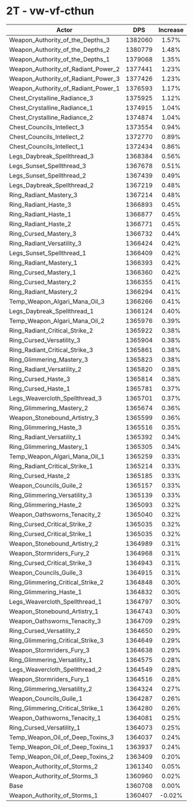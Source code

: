 # 2T - vw-vf-cthun
| Actor | DPS | Increase |
|---|:---:|:---:|
|Weapon_Authority_of_the_Depths_3|1382060|1.57%|
|Weapon_Authority_of_the_Depths_2|1380779|1.48%|
|Weapon_Authority_of_the_Depths_1|1379068|1.35%|
|Weapon_Authority_of_Radiant_Power_2|1377441|1.23%|
|Weapon_Authority_of_Radiant_Power_3|1377426|1.23%|
|Weapon_Authority_of_Radiant_Power_1|1376593|1.17%|
|Chest_Crystalline_Radiance_3|1375925|1.12%|
|Chest_Crystalline_Radiance_1|1374915|1.04%|
|Chest_Crystalline_Radiance_2|1374874|1.04%|
|Chest_Councils_Intellect_3|1373554|0.94%|
|Chest_Councils_Intellect_2|1372770|0.89%|
|Chest_Councils_Intellect_1|1372434|0.86%|
|Legs_Daybreak_Spellthread_3|1368384|0.56%|
|Legs_Sunset_Spellthread_3|1367678|0.51%|
|Legs_Sunset_Spellthread_2|1367439|0.49%|
|Legs_Daybreak_Spellthread_2|1367219|0.48%|
|Ring_Radiant_Mastery_3|1367214|0.48%|
|Ring_Radiant_Haste_3|1366893|0.45%|
|Ring_Radiant_Haste_1|1366877|0.45%|
|Ring_Radiant_Haste_2|1366771|0.45%|
|Ring_Cursed_Mastery_3|1366732|0.44%|
|Ring_Radiant_Versatility_3|1366424|0.42%|
|Legs_Sunset_Spellthread_1|1366409|0.42%|
|Ring_Radiant_Mastery_1|1366393|0.42%|
|Ring_Cursed_Mastery_1|1366360|0.42%|
|Ring_Cursed_Mastery_2|1366355|0.41%|
|Ring_Radiant_Mastery_2|1366294|0.41%|
|Temp_Weapon_Algari_Mana_Oil_3|1366266|0.41%|
|Legs_Daybreak_Spellthread_1|1366124|0.40%|
|Temp_Weapon_Algari_Mana_Oil_2|1365976|0.39%|
|Ring_Radiant_Critical_Strike_2|1365922|0.38%|
|Ring_Cursed_Versatility_3|1365904|0.38%|
|Ring_Radiant_Critical_Strike_3|1365861|0.38%|
|Ring_Glimmering_Mastery_3|1365823|0.38%|
|Ring_Radiant_Versatility_2|1365820|0.38%|
|Ring_Cursed_Haste_3|1365814|0.38%|
|Ring_Cursed_Haste_1|1365781|0.37%|
|Legs_Weavercloth_Spellthread_3|1365701|0.37%|
|Ring_Glimmering_Mastery_2|1365674|0.36%|
|Weapon_Stonebound_Artistry_3|1365599|0.36%|
|Ring_Glimmering_Haste_3|1365516|0.35%|
|Ring_Radiant_Versatility_1|1365392|0.34%|
|Ring_Glimmering_Mastery_1|1365305|0.34%|
|Temp_Weapon_Algari_Mana_Oil_1|1365259|0.33%|
|Ring_Radiant_Critical_Strike_1|1365214|0.33%|
|Ring_Cursed_Haste_2|1365185|0.33%|
|Weapon_Councils_Guile_2|1365157|0.33%|
|Ring_Glimmering_Versatility_3|1365139|0.33%|
|Ring_Glimmering_Haste_2|1365093|0.32%|
|Weapon_Oathsworns_Tenacity_2|1365040|0.32%|
|Ring_Cursed_Critical_Strike_2|1365035|0.32%|
|Ring_Cursed_Critical_Strike_1|1365035|0.32%|
|Weapon_Stonebound_Artistry_2|1364989|0.31%|
|Weapon_Stormriders_Fury_2|1364968|0.31%|
|Ring_Cursed_Critical_Strike_3|1364943|0.31%|
|Weapon_Councils_Guile_3|1364915|0.31%|
|Ring_Glimmering_Critical_Strike_2|1364848|0.30%|
|Ring_Glimmering_Haste_1|1364832|0.30%|
|Legs_Weavercloth_Spellthread_1|1364797|0.30%|
|Weapon_Stonebound_Artistry_1|1364743|0.30%|
|Weapon_Oathsworns_Tenacity_3|1364709|0.29%|
|Ring_Cursed_Versatility_2|1364650|0.29%|
|Ring_Glimmering_Critical_Strike_3|1364649|0.29%|
|Weapon_Stormriders_Fury_3|1364638|0.29%|
|Ring_Glimmering_Versatility_1|1364575|0.28%|
|Legs_Weavercloth_Spellthread_2|1364549|0.28%|
|Weapon_Stormriders_Fury_1|1364516|0.28%|
|Ring_Glimmering_Versatility_2|1364324|0.27%|
|Weapon_Councils_Guile_1|1364287|0.26%|
|Ring_Glimmering_Critical_Strike_1|1364280|0.26%|
|Weapon_Oathsworns_Tenacity_1|1364081|0.25%|
|Ring_Cursed_Versatility_1|1364073|0.25%|
|Temp_Weapon_Oil_of_Deep_Toxins_3|1364037|0.24%|
|Temp_Weapon_Oil_of_Deep_Toxins_1|1363937|0.24%|
|Temp_Weapon_Oil_of_Deep_Toxins_2|1363409|0.20%|
|Weapon_Authority_of_Storms_2|1361340|0.05%|
|Weapon_Authority_of_Storms_3|1360960|0.02%|
|Base|1360708|0.00%|
|Weapon_Authority_of_Storms_1|1360407|-0.02%|
